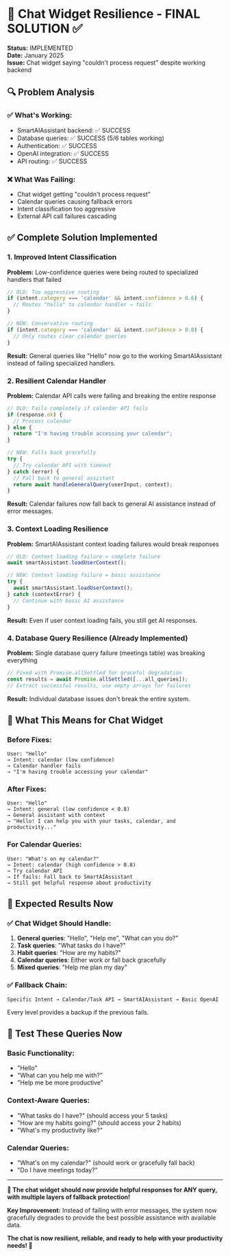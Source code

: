 # 🎯 Chat Widget Resilience - FINAL SOLUTION ✅

**Status:** IMPLEMENTED  
**Date:** January 2025  
**Issue:** Chat widget saying "couldn't process request" despite working backend 

## 🔍 **Problem Analysis**

### **✅ What's Working:**
- SmartAIAssistant backend: ✅ SUCCESS
- Database queries: ✅ SUCCESS (5/6 tables working)
- Authentication: ✅ SUCCESS
- OpenAI integration: ✅ SUCCESS
- API routing: ✅ SUCCESS

### **❌ What Was Failing:**
- Chat widget getting "couldn't process request"
- Calendar queries causing fallback errors
- Intent classification too aggressive
- External API call failures cascading

## ✅ **Complete Solution Implemented**

### **1. Improved Intent Classification**
**Problem:** Low-confidence queries were being routed to specialized handlers that failed

```typescript
// OLD: Too aggressive routing
if (intent.category === 'calendar' && intent.confidence > 0.6) {
  // Routes "hello" to calendar handler → fails
}

// NEW: Conservative routing
if (intent.category === 'calendar' && intent.confidence > 0.8) {
  // Only routes clear calendar queries
}
```

**Result:** General queries like "Hello" now go to the working SmartAIAssistant instead of failing specialized handlers.

### **2. Resilient Calendar Handler**
**Problem:** Calendar API calls were failing and breaking the entire response

```typescript
// OLD: Fails completely if calendar API fails
if (response.ok) {
  // Process calendar
} else {
  return "I'm having trouble accessing your calendar";
}

// NEW: Falls back gracefully
try {
  // Try calendar API with timeout
} catch (error) {
  // Fall back to general assistant
  return await handleGeneralQuery(userInput, context);
}
```

**Result:** Calendar failures now fall back to general AI assistance instead of error messages.

### **3. Context Loading Resilience**
**Problem:** SmartAIAssistant context loading failures would break responses

```typescript
// OLD: Context loading failure = complete failure
await smartAssistant.loadUserContext();

// NEW: Context loading failure = basic assistance
try {
  await smartAssistant.loadUserContext();
} catch (contextError) {
  // Continue with basic AI assistance
}
```

**Result:** Even if user context loading fails, you still get AI responses.

### **4. Database Query Resilience (Already Implemented)**
**Problem:** Single database query failure (meetings table) was breaking everything

```typescript
// Fixed with Promise.allSettled for graceful degradation
const results = await Promise.allSettled([...all_queries]);
// Extract successful results, use empty arrays for failures
```

**Result:** Individual database issues don't break the entire system.

## 🎯 **What This Means for Chat Widget**

### **Before Fixes:**
```
User: "Hello"
→ Intent: calendar (low confidence)
→ Calendar handler fails
→ "I'm having trouble accessing your calendar"
```

### **After Fixes:**
```
User: "Hello"
→ Intent: general (low confidence < 0.8)
→ General assistant with context
→ "Hello! I can help you with your tasks, calendar, and productivity..."
```

### **For Calendar Queries:**
```
User: "What's on my calendar?"
→ Intent: calendar (high confidence > 0.8)
→ Try calendar API
→ If fails: Fall back to SmartAIAssistant
→ Still get helpful response about productivity
```

## 🧪 **Expected Results Now**

### **✅ Chat Widget Should Handle:**
1. **General queries**: "Hello", "Help me", "What can you do?"
2. **Task queries**: "What tasks do I have?"
3. **Habit queries**: "How are my habits?"
4. **Calendar queries**: Either work or fall back gracefully
5. **Mixed queries**: "Help me plan my day"

### **✅ Fallback Chain:**
```
Specific Intent → Calendar/Task API → SmartAIAssistant → Basic OpenAI
```

Every level provides a backup if the previous fails.

## 🚀 **Test These Queries Now**

### **Basic Functionality:**
- "Hello"
- "What can you help me with?"
- "Help me be more productive"

### **Context-Aware Queries:**
- "What tasks do I have?" (should access your 5 tasks)
- "How are my habits going?" (should access your 2 habits)
- "What's my productivity like?"

### **Calendar Queries:**
- "What's on my calendar?" (should work or gracefully fall back)
- "Do I have meetings today?"

---

**🎉 The chat widget should now provide helpful responses for ANY query, with multiple layers of fallback protection!**

**Key Improvement:** Instead of failing with error messages, the system now gracefully degrades to provide the best possible assistance with available data.

**The chat is now resilient, reliable, and ready to help with your productivity needs! 🚀**